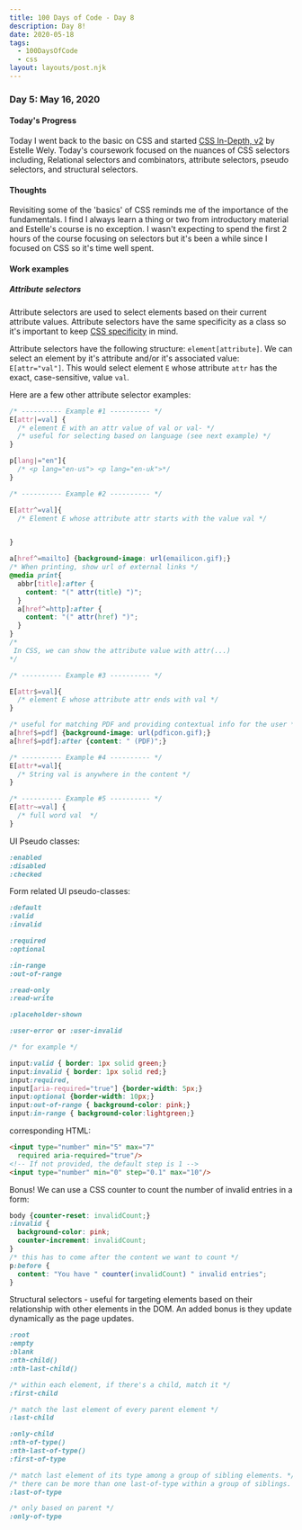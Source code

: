 ```yaml
---
title: 100 Days of Code - Day 8
description: Day 8!
date: 2020-05-18
tags: 
  - 100DaysOfCode
  - css
layout: layouts/post.njk
---
```


### Day 5: May 16, 2020

#### Today's Progress

Today I went back to the basic on CSS and started [CSS In-Depth, v2](https://frontendmasters.com/courses/css-in-depth-v2/) by Estelle Wely. Today's coursework focused on the nuances of CSS selectors including, Relational selectors and combinators, attribute selectors, pseudo selectors, and structural selectors.

#### Thoughts

Revisiting some of the 'basics' of CSS reminds me of the importance of the fundamentals. I find I always learn a thing or two from introductory material and Estelle's course is no exception. I wasn't expecting to spend the first 2 hours of the course focusing on selectors but it's been a while since I focused on CSS so it's time well spent.

#### Work examples

##### Attribute selectors

Attribute selectors are used to select elements based on their current attribute values. Attribute selectors have the same specificity as a class so it's important to keep [CSS specificity](https://developer.mozilla.org/en-US/docs/Web/CSS/Specificity) in mind.

Attribute selectors have the following structure: `element[attribute]`. We can select an element by it's attribute and/or it's associated value: `E[attr="val"]`. This would select element `E` whose attribute `attr` has the exact, case-sensitive, value `val`.

Here are a few other attribute selector examples:

```css
/* ---------- Example #1 ---------- */
E[attr|=val] {
  /* element E with an attr value of val or val- */
  /* useful for selecting based on language (see next example) */
}

p[lang|="en"]{
  /* <p lang="en-us"> <p lang="en-uk">*/
}

/* ---------- Example #2 ---------- */

E[attr^=val]{
  /* Element E whose attribute attr starts with the value val */


}

a[href^=mailto] {background-image: url(emailicon.gif);}
/* When printing, show url of external links */
@media print{
  abbr[title]:after {
    content: "(" attr(title) ")";
  }
  a[href^=http]:after {
    content: "(" attr(href) ")";
  }
}
/*
 In CSS, we can show the attribute value with attr(...)
*/

/* ---------- Example #3 ---------- */

E[attr$=val]{
  /* element E whose attribute attr ends with val */
}

/* useful for matching PDF and providing contextual info for the user */
a[href$=pdf] {background-image: url(pdficon.gif);}
a[href$=pdf]:after {content: " (PDF)";}

/* ---------- Example #4 ---------- */
E[attr*=val]{
  /* String val is anywhere in the content */
}

/* ---------- Example #5 ---------- */
E[attr~=val] {
  /* full word val  */
}
```
UI Pseudo classes:

```css
:enabled
:disabled
:checked
```

Form related UI pseudo-classes:

```css
:default
:valid
:invalid

:required
:optional

:in-range
:out-of-range

:read-only
:read-write

:placeholder-shown

:user-error or :user-invalid

/* for example */

input:valid { border: 1px solid green;}
input:invalid { border: 1px solid red;}
input:required,
input[aria-required="true"] {border-width: 5px;}
input:optional {border-width: 10px;}
input:out-of-range { background-color: pink;}
input:in-range { background-color:lightgreen;}
```
corresponding HTML:

```html
<input type="number" min="5" max="7"
  required aria-required="true"/>
<!-- If not provided, the default step is 1 -->
<input type="number" min="0" step="0.1" max="10"/>
```

Bonus! We can use a CSS counter to count the number of invalid entries in a form:

```css
body {counter-reset: invalidCount;}
:invalid {
  background-color: pink;
  counter-increment: invalidCount;
}
/* this has to come after the content we want to count */
p:before {
  content: "You have " counter(invalidCount) " invalid entries";
}
```

Structural selectors - useful for targeting elements based on their relationship with other elements in the DOM. An added bonus is they update dynamically as the page updates.

```css
:root
:empty
:blank
:nth-child()
:nth-last-child()

/* within each element, if there's a child, match it */
:first-child

/* match the last element of every parent element */
:last-child

:only-child
:nth-of-type()
:nth-last-of-type()
:first-of-type

/* match last element of its type among a group of sibling elements. */
/* there can be more than one last-of-type within a group of siblings. */
:last-of-type

/* only based on parent */
:only-of-type
```
